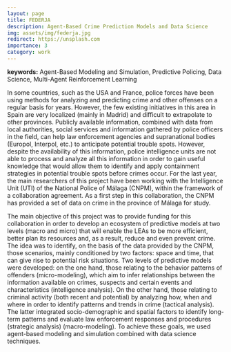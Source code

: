 ```yaml
---
layout: page
title: FEDERJA
description: Agent-Based Crime Prediction Models and Data Science
img: assets/img/federja.jpg
redirect: https://unsplash.com
importance: 3
category: work
---
```


**keywords:** Agent-Based Modeling and Simulation, Predictive Policing, Data Science, Multi-Agent Reinforcement Learning

In some countries, such as the USA and France, police forces have been using methods for analyzing and predicting crime and other offenses on a regular basis for years. However, the few existing initiatives in this area in Spain are very localized (mainly in Madrid) and difficult to extrapolate to other provinces. Publicly available information, combined with data from local authorities, social services and information gathered by police officers in the field, can help law enforcement agencies and supranational bodies (Europol, Interpol, etc.) to anticipate potential trouble spots. However, despite the availability of this information, police intelligence units are not able to process and analyze all this information in order to gain useful knowledge that would allow them to identify and apply containment strategies in potential trouble spots before crimes occur. For the last year, the main researchers of this project have been working with the Intelligence Unit (UTI) of the National Police of Málaga (CNPM), within the framework of a collaboration agreement. As a first step in this collaboration, the CNPM has provided a set of data on crime in the province of Málaga for study.

The main objective of this project was to provide funding for this collaboration in order to develop an ecosystem of predictive models at two levels (macro and micro) that will enable the LEAs to be more efficient, better plan its resources and, as a result, reduce and even prevent crime. The idea was to identify, on the basis of the data provided by the CNPM, those scenarios, mainly conditioned by two factors: space and time, that can give rise to potential risk situations. Two levels of predictive models were developed: on the one hand, those relating to the behavior patterns of offenders (micro-modeling), which aim to infer relationships between the information available on crimes, suspects and certain events and characteristics (intelligence analysis). On the other hand, those relating to criminal activity (both recent and potential) by analyzing how, when and where in order to identify patterns and trends in crime (tactical analysis). The latter integrated socio-demographic and spatial factors to identify long-term patterns and evaluate law enforcement responses and procedures (strategic analysis) (macro-modeling). To achieve these goals, we used agent-based modeling and simulation combined with data science techniques.
